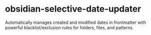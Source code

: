 # obsidian-selective-date-updater
Automatically manages created and modified dates in frontmatter with powerful blacklist/exclusion rules for folders, files, and patterns.
